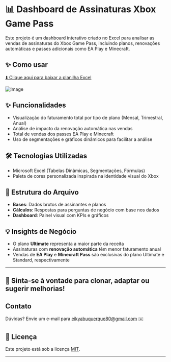 # 📊 Dashboard de Assinaturas Xbox Game Pass

Este projeto é um dashboard interativo criado no Excel para analisar as vendas de assinaturas do Xbox Game Pass, incluindo planos, renovações automáticas e passes adicionais como EA Play e Minecraft.
## ✨ Como usar
[⬇️ Clique aqui para baixar a planilha Excel](./dashboard-xbox-assinaturas.xlsx)

![Image](https://github.com/user-attachments/assets/d6ce31d5-3da8-422d-a63f-cef6a8379a97)

## ✨ Funcionalidades

- Visualização do faturamento total por tipo de plano (Mensal, Trimestral, Anual)
- Análise de impacto da renovação automática nas vendas
- Total de vendas dos passes EA Play e Minecraft
- Uso de segmentações e gráficos dinâmicos para facilitar a análise

## 🛠️ Tecnologias Utilizadas

- Microsoft Excel (Tabelas Dinâmicas, Segmentações, Fórmulas)
- Paleta de cores personalizada inspirada na identidade visual do Xbox

## 📁 Estrutura do Arquivo

- **Bases**: Dados brutos de assinantes e planos
- **Cálculos**: Respostas para perguntas de negócio com base nos dados
- **Dashboard**: Painel visual com KPIs e gráficos

## 💡 Insights de Negócio

- O plano **Ultimate** representa a maior parte da receita
- Assinaturas com **renovação automática** têm menor faturamento anual
- Vendas de **EA Play** e **Minecraft Pass** são exclusivas do plano Ultimate e Standard, respectivamente

---

📌 Sinta-se à vontade para clonar, adaptar ou sugerir melhorias!
---

## Contato
Dúvidas? Envie um e-mail para [eikyabuquerque80@gmail.com](mailto:eikyabuquerque80@gmail.com) ✉️

## 🪪 Licença

Este projeto está sob a licença [MIT](LICENSE).

---
